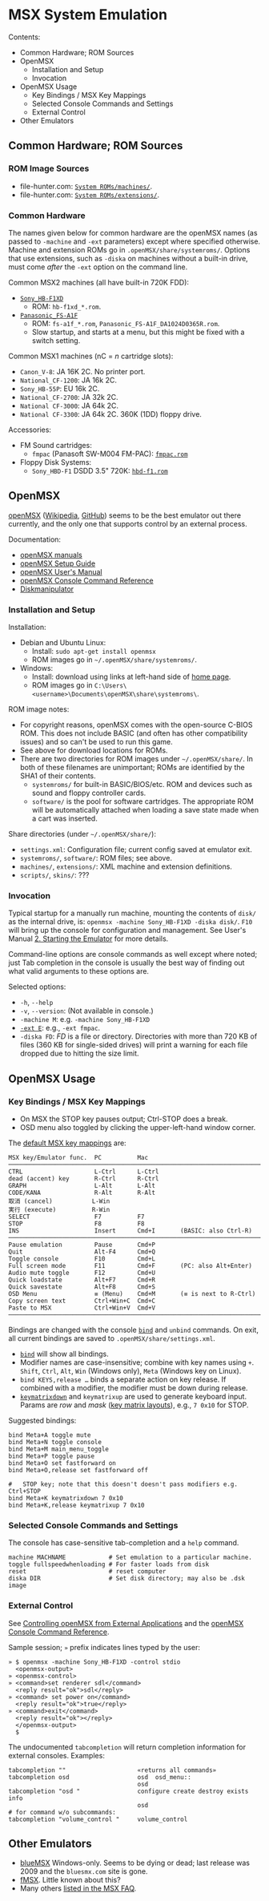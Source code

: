 MSX System Emulation
====================

Contents:
- Common Hardware; ROM Sources
- OpenMSX
  - Installation and Setup
  - Invocation
- OpenMSX Usage
  - Key Bindings / MSX Key Mappings
  - Selected Console Commands and Settings
  - External Control
- Other Emulators


Common Hardware; ROM Sources
----------------------------

### ROM Image Sources

- file-hunter.com: [`System ROMs/machines/`][fh srom].
- file-hunter.com: [`System ROMs/extensions/`][fh erom].

### Common Hardware

The names given below for common hardware are the openMSX names (as passed
to `-machine` and `-ext` parameters) except where specified otherwise.
Machine and extension ROMs go in `.openMSX/share/systemroms/`. Options that
use extensions, such as `-diska` on machines without a built-in drive, must
come _after_ the `-ext` option on the command line.

Common MSX2 machines (all have built-in 720K FDD):
- [`Sony_HB-F1XD`][f1xd]
  - ROM: `hb-f1xd_*.rom`.
- [`Panasonic_FS-A1F`][fs-a1f]
  - ROM: `fs-a1f_*.rom`, `Panasonic_FS-A1F_DA1024D0365R.rom`.
  - Slow startup, and starts at a menu, but this might be fixed with a
    switch setting.

Common MSX1 machines (nC = _n_ cartridge slots):
- `Canon_V-8`:          JA 16K 2C. No printer port.
- `National_CF-1200`:   JA 16k 2C.
- `Sony_HB-55P`:        EU 16k 2C.
- `National_CF-2700`:   JA 32k 2C.
- `National CF-3000`:   JA 64k 2C.
- `National CF-3300`:   JA 64k 2C. 360K (1DD) floppy drive.

Accessories:
- FM Sound cartridges:
  - `fmpac` (Panasoft SW-M004 FM-PAC): [`fmpac.rom`][fh erom]
- Floppy Disk Systems:
  - `Sony_HBD-F1` DSDD 3.5" 720K: [`hbd-f1.rom`][fh erom]


OpenMSX
-------

[openMSX][omsx] ([Wikipedia][wp], [GitHub][gh]) seems to be the best
emulator out there currently, and the only one that supports control
by an external process.

Documentation:
- [openMSX manuals][man]
- [openMSX Setup Guide][setup]
- [openMSX User's Manual][userman]
- [openMSX Console Command Reference][cmdref]
- [Diskmanipulator][dm]

### Installation and Setup

Installation:
- Debian and Ubuntu Linux:
  - Install: `sudo apt-get install openmsx`
  - ROM images go in `~/.openMSX/share/systemroms/`.
- Windows:
  - Install: download using links at left-hand side of [home page][omsx].
  - ROM images go in `C:\Users\<username>\Documents\openMSX\share\systemroms\`.

ROM image notes:
- For copyright reasons, openMSX comes with the open-source C-BIOS ROM.
  This does not include BASIC (and often has other compatibility issues)
  and so can't be used to run this game.
- See above for download locations for ROMs.
- There are two directories for ROM images under `~/.openMSX/share/`. In
  both of these filenames are unimportant; ROMs are identified by the SHA1
  of their contents.
  - `systemroms/` for built-in BASIC/BIOS/etc. ROM and devices such as
    sound and floppy controller cards.
  - `software/` is the pool for software cartridges. The appropriate ROM
    will be automatically attached when loading a save state made when a
    cart was inserted.

Share directories (under `~/.openMSX/share/`):
- `settings.xml`: Configuration file; current config saved at emulator exit.
- `systemroms/`, `software/`: ROM files; see above.
- `machines/`, `extensions/`: XML machine and extension definitions.
- `scripts/`, `skins/`: ???

### Invocation

Typical startup for a manually run machine, mounting the contents of
`disk/` as the internal drive, is: `openmsx -machine Sony_HB-F1XD -diska
disk/`. `F10` will bring up the console for configuration and management.
See User's Manual [2. Starting the Emulator][starting] for more details.

Command-line options are console commands as well except where noted; just
Tab completion in the console is usually the best way of finding out what
valid arguments to these options are.

Selected options:
- `-h`, `--help`
- `-v`, `--version`: (Not available in console.)
- `-machine M`: e.g. `-machine Sony_HB-F1XD`
- [`-ext E`][ext]: e.g., `-ext fmpac`.
- `-diska FD`: _FD_ is a file or directory. Directories with more than
  720 KB of files (360 KB for single-sided drives) will print a warning for
  each file dropped due to hitting the size limit.


OpenMSX Usage
-------------

### Key Bindings / MSX Key Mappings

- On MSX the STOP key pauses output; Ctrl-STOP does a break.
- OSD menu also toggled by clicking the upper-left-hand window corner.

The [default MSX key mappings][keymap] are:

    MSX key/Emulator func.  PC          Mac
    ──────────────────────────────────────────────────────────────────────────
    CTRL                    L-Ctrl      L-Ctrl
    dead (accent) key       R-Ctrl      R-Ctrl
    GRAPH                   L-Alt       L-Alt
    CODE/KANA               R-Alt       R-Alt
    取消 (cancel)           L-Win
    実行 (execute)          R-Win
    SELECT                  F7          F7
    STOP                    F8          F8
    INS                     Insert      Cmd+I       (BASIC: also Ctrl-R)
    ──────────────────────────────────────────────────────────────────────────
    Pause emulation         Pause       Cmd+P
    Quit                    Alt-F4      Cmd+Q
    Toggle console          F10         Cmd+L
    Full screen mode        F11         Cmd+F       (PC: also Alt+Enter)
    Audio mute toggle       F12         Cmd+U
    Quick loadstate         Alt+F7      Cmd+R
    Quick savestate         Alt+F8      Cmd+S
    OSD Menu                ≡ (Menu)    Cmd+M       (≡ is next to R-Ctrl)
    Copy screen text        Ctrl+Win+C  Cmd+C
    Paste to MSX            Ctrl+Win+V  Cmd+V
    ──────────────────────────────────────────────────────────────────────────

Bindings are changed with the console [`bind`] and `unbind` commands. On
exit, all current bindings are saved to `.openMSX/share/settings.xml`.

- [`bind`] will show all bindings.
- Modifier names are case-insensitive; combine with key names using `+`.
  `Shift`, `Ctrl`, `Alt`, `Win` (Windows only), `Meta` (Windows key on Linux).
- `bind KEYS,release …` binds a separate action on key release. If combined
  with a modifier, the modifier must be down during release.
- [`keymatrixdown`] and `keymatrixup` are used to generate keyboard input.
  Params are _row_ and _mask_ ([key matrix layouts]), e.g., `7 0x10` for STOP.

Suggested bindings:

    bind Meta+A toggle mute
    bind Meta+N toggle console
    bind Meta+M main_menu_toggle
    bind Meta+P toggle pause
    bind Meta+O set fastforward on
    bind Meta+O,release set fastforward off

    #   STOP key; note that this doesn't doesn't pass modifiers e.g. Ctrl+STOP
    bind Meta+K keymatrixdown 7 0x10
    bind Meta+K,release keymatrixup 7 0x10

### Selected Console Commands and Settings

The console has case-sensitive tab-completion and a `help` command.

    machine MACHNAME            # Set emulation to a particular machine.
    toggle fullspeedwhenloading # For faster loads from disk
    reset                       # reset computer
    diska DIR                   # Set disk directory; may also be .dsk image

### External Control

See [Controlling openMSX from External Applications][control] and the
[openMSX Console Command Reference][cmdref].

Sample session; `»` prefix indicates lines typed by the user:

    » $ openmsx -machine Sony_HB-F1XD -control stdio
      <openmsx-output>
    » <openmsx-control>
    » <command>set renderer sdl</command>
      <reply result="ok">sdl</reply>
    » <command> set power on</command>
      <reply result="ok">true</reply>
    » <command>exit</command>
      <reply result="ok"></reply>
      </openmsx-output>
      $

The undocumented `tabcompletion` will return completion information for
external consoles. Examples:

    tabcompletion ""                    «returns all commands»
    tabcompletion osd                   osd  osd_menu::
                                        osd
    tabcompletion "osd "                configure create destroy exists info
                                        osd
    # for command w/o subcommands:
    tabcompletion "volume_control "     volume_control


Other Emulators
---------------

- [blueMSX][bl wp] Windows-only. Seems to be dying or dead; last release
  was 2009 and the `bluesmx.com` site is gone.
- [fMSX][fm wp]. Little known about this?
- Many others [listed in the MSX FAQ][msxnet].



<!-------------------------------------------------------------------->

<!-- Common Hardware; ROM Sources -->
[f1xd]: https://msx.org/wiki/Sony_HB-F1XD
[fh erom]: https://download.file-hunter.com/System%20ROMs/extensions/
[fh srom]: https://download.file-hunter.com/System%20ROMs/machines/
[fs-a1f]: https://msx.org/wiki/Panasonic_FS-A1F

<!-- OpenMSX -->
[gh]: https://github.com/openMSX/openMSX
[wp]: https://en.wikipedia.org/wiki/OpenMSX

<!-- OpenMSX Manuals -->
[`bind`]: https://openmsx.org/manual/commands.html#bind
[`keymatrixdown`]: https://openmsx.org/manual/commands.html#keymatrix
[cmdref]: https://openmsx.org/manual/commands.html
[control]: https://openmsx.org/manual/openmsx-control.html
[dm]: https://openmsx.org/manual/diskmanipulator.html
[ext]: https://openmsx.org/manual/commands.html#ext
[filepool]: https://openmsx.org/manual/commands.html#filepool
[key matrix layouts]: https://map.grauw.nl/articles/keymatrix.php#layouts
[keymap]: https://openmsx.org/manual/user.html#keyboard
[man]: http://openmsx.org/manual/
[omsx]: https://openmsx.org/
[setup]: https://openmsx.org/manual/setup.html
[starting]: https://openmsx.org/manual/user.html#starting
[userman]: https://openmsx.org/manual/user.html

<!-- Other Emulators -->
[bl wp]: https://en.wikipedia.org/wiki/BlueMSX
[fm wp]: https://en.wikipedia.org/wiki/FMSX
[msxnet]: https://faq.msxnet.org/msxemu.html
